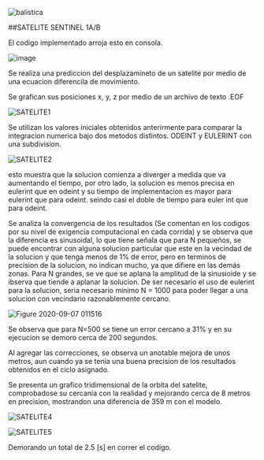 ![balistica](https://user-images.githubusercontent.com/69157203/91104006-d8528600-e63a-11ea-87f4-b0531ee0dc53.png)


##SATELITE SENTINEL 1A/B

El codigo implementado arroja esto en consola.

![image](https://user-images.githubusercontent.com/69157203/92353457-c222dc00-f0b6-11ea-82e4-6e4c39f0815d.png)


Se realiza una prediccion del desplazamineto de un satelite por medio de una ecuacion diferencila de movimiento. 

Se grafican sus posiciones x, y, z por medio de un archivo de texto .EOF 

![SATELITE1](https://user-images.githubusercontent.com/69157203/92353329-69ebda00-f0b6-11ea-9545-8b919accbd69.png)


Se utilizan los valores iniciales obtenidos anterirmente para comparar la integracion numerica bajo dos metodos distintos. ODEINT y EULERINT con una subdivision. 

![SATELITE2](https://user-images.githubusercontent.com/69157203/92353332-6c4e3400-f0b6-11ea-9a0f-7cbb02b8ca02.png)

esto muestra que la solucion comienza a diverger a medida que va aumentando el tiempo, por otro lado, la solucion es menos precisa en eulerint que en odeint y su tiempo de implementacion es mayor para eulerint que para odeint. seindo casi el doble de tiempo para euler int que para odeint.

Se analiza la convergencia de los resultados (Se comentan en los codigos por su nivel de exigencia computacional en cada corrida) y se observa que la diferencia es sinusoidal, lo que tiene señala que para N pequeños, se puede encontrar con alguna solucion particular que este en la vecindad de la solucion y que tenga menos de 1% de error, pero en terminos de precision de la solucion, no indican mucho, ya que difiere en las demás zonas. Para N grandes, se ve que se aplana la amplitud de la sinusioide y se ibserva que tiende a aplanar la solucion. De ser necesario el uso de eulerint para la solucion, seria necesario minimo N = 1000 para poder llegar a una solucion con vecindario razonablemente cercano. 

![Figure 2020-09-07 011516](https://user-images.githubusercontent.com/69157203/92353898-a3711500-f0b7-11ea-9896-3cf240729c77.png)

Se observa que para N=500 se tiene un error cercano a 31% y en su ejecucion se demoro cerca de 200 segundos.

Al agregar las correcciones, se observa un anotable mejora de unos metros, aun cuando ya se tenia una buena precision de los resultados obtenidos en el ciclo asignado.

Se presenta un grafico tridimensional de la orbita del satelite, comprobadose su cercania con la realidad y mejorando cerca de 8 metros en precision, mostrandon una diferencia de 359 m con el modelo.

![SATELITE4](https://user-images.githubusercontent.com/69157203/92354242-580b3680-f0b8-11ea-8316-afec5eb3183e.png)


![SATELITE5](https://user-images.githubusercontent.com/69157203/92354238-56417300-f0b8-11ea-9c25-6297a8273ccb.png)

Demorando un total de 2.5 [s] en correr el codigo.
